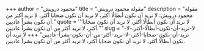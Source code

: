 +++
author = "محمود درويش"
title = "مقولة محمود درويش"
description = "مقولة محمود درويش: لا نريد أن نكون أبطالًا أكثر، لا نريد أن نكون ضحايا أكثر، لا نريد أكثر من أن نكون بشراً عاديين."
quote = '''لا نريد أن نكون أبطالًا أكثر، لا نريد أن نكون ضحايا أكثر، لا نريد أكثر من أن نكون بشراً عاديين.'''
slug = "لا-نريد-أن-نكون-أبطالًا-أكثر،-لا-نريد-أن-نكون-ضحايا-أكثر،-لا-نريد-أكثر-من-أن-نكون-بشراً-عاديين"
+++
لا نريد أن نكون أبطالًا أكثر، لا نريد أن نكون ضحايا أكثر، لا نريد أكثر من أن نكون بشراً عاديين.
